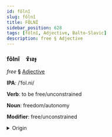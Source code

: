 ```yaml
---
id: fôlnî
slug: fôlnî
title: FÔLNÎ
sidebar_position: 628
tags: [fôlnî, Adjective, Balto-Slavic]
description: free § Adjective
---
```


### fôlnî&emsp;<span kind="abugida">ɤ͊ıƨɟ</span>

*free* **§** [Adjective](../../tags/Adjective)

**IPA**: /ˈfol.ni/

**Verb**: to be free/unconstrained

**Noun**: freedom/autonomy

**Modifier**: free/unconstrained

<details>
    <summary>Origin</summary>
    Czech volný [ˈvolniː]<br/>
    <em>Balto-Slavic Language Family</em>
</details>
